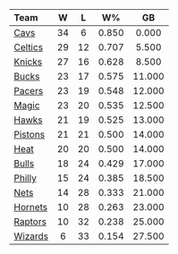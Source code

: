 | Team                            |  W  |  L  |  W%   |   GB   |
|:--------------------------------|:---:|:---:|:-----:|:------:|
| [Cavs](/r/clevelandcavs)        | 34  |  6  | 0.850 | 0.000  |
| [Celtics](/r/bostonceltics)     | 29  | 12  | 0.707 | 5.500  |
| [Knicks](/r/NYKnicks)           | 27  | 16  | 0.628 | 8.500  |
| [Bucks](/r/MkeBucks)            | 23  | 17  | 0.575 | 11.000 |
| [Pacers](/r/pacers)             | 23  | 19  | 0.548 | 12.000 |
| [Magic](/r/OrlandoMagic)        | 23  | 20  | 0.535 | 12.500 |
| [Hawks](/r/AtlantaHawks)        | 21  | 19  | 0.525 | 13.000 |
| [Pistons](/r/DetroitPistons)    | 21  | 21  | 0.500 | 14.000 |
| [Heat](/r/heat)                 | 20  | 20  | 0.500 | 14.000 |
| [Bulls](/r/chicagobulls)        | 18  | 24  | 0.429 | 17.000 |
| [Philly](/r/sixers)             | 15  | 24  | 0.385 | 18.500 |
| [Nets](/r/GoNets)               | 14  | 28  | 0.333 | 21.000 |
| [Hornets](/r/CharlotteHornets)  | 10  | 28  | 0.263 | 23.000 |
| [Raptors](/r/torontoraptors)    | 10  | 32  | 0.238 | 25.000 |
| [Wizards](/r/washingtonwizards) |  6  | 33  | 0.154 | 27.500 |
